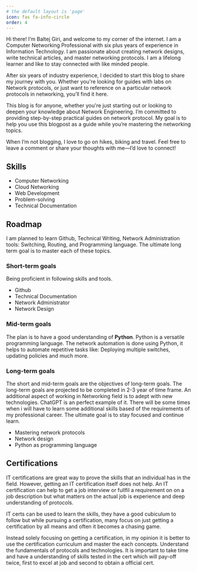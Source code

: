 ```yaml
---
# the default layout is 'page'
icon: fas fa-info-circle
order: 4
---
```


Hi there! I’m Baltej Giri, and welcome to my corner of the internet. I am a Computer Networking Professional with six plus years of experience in Information Technology. I am passionate about creating network designs, write technical articles, and master networking protocols. I am a lifelong learner and like to stay connected with like minded people.

After six years of industry experience, I decided to start this blog to share my journey with you. Whether you're looking for guides with labs on Network protocols, or just want to reference on a particular network protocols in networking, you’ll find it here.

This blog is for anyone, whether you're just starting out or looking to deepen your knowledge about Network Engineering. I’m committed to providing step-by-step practical guides on network protocol. My goal is to help you use this blogpost as a guide while you’re mastering the networking topics.

When I’m not blogging, I love to go on hikes, biking and travel. Feel free to leave a comment or share your thoughts with me—I’d love to connect!

## Skills

- Computer Networking
- Cloud Networking
- Web Development
- Problem-solving
- Technical Documentation

## Roadmap

I am planned to learn Github, Technical Writing, Network Administration tools: Switching, Routing, and Programming language. The ultimate long term goal is to master each of these topics.


### Short-term goals
Being proficient in following skills and tools.
- Github
- Technical Documentation
- Network Administrator
- Network Design

### Mid-term goals

The plan is to have a good understanding of **Python**. Python is a versatile programming language. The network automation is done using Python, it helps to automate repetitive tasks like: Deploying multiple switches, updating policies and much more.

### Long-term goals
The short and mid-term goals are the objectives of long-term goals. The long-term goals are projected to be completed in 2-3 year of time frame. An additional aspect of working in Networking field is to adept with new technologies. ChatGPT is an perfect example of it. There will be some times when i will have to learn some additional skills based of the requirements of my professional career. The ultimate goal is to stay focused and continue learn.

- Mastering network protocols
- Network design
- Python as programming language

## Certifications
IT certifications are great way to prove the skills that an individual has in the field. However, getting an IT certification itself does not help. An IT certification can help to get a job interview or fullfil a requirement on on a job description but what matters on the actual job is experience and deep understanding of protocols.

IT certs can be used to learn the skills, they have a good cubiculum to follow but while pursuing a certification, many focus on just getting a certification by all means and often it becomes a chasing game.

Instead solely focusing on getting a certification, in my opinion it is better to use the certification curriculum and master the each concepts. Understand the fundamentals of protocols and technologies. It is important to take time and have a understanding of skills tested in the cert which will pay-off twice, first to excel at job and second to obtain a official cert.